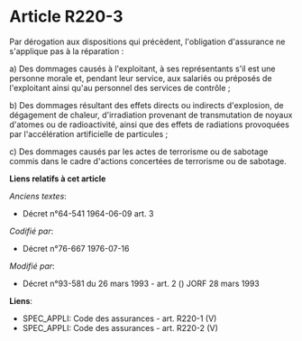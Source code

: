 # Article R220-3

Par dérogation aux dispositions qui précèdent, l'obligation d'assurance ne s'applique pas à la réparation :

a) Des dommages causés à l'exploitant, à ses représentants s'il est une personne morale et, pendant leur service, aux
salariés ou préposés de l'exploitant ainsi qu'au personnel des services de contrôle ;

b) Des dommages résultant des effets directs ou indirects d'explosion, de dégagement de chaleur, d'irradiation provenant de
transmutation de noyaux d'atomes ou de radioactivité, ainsi que des effets de radiations provoquées par l'accélération
artificielle de particules ;

c) Des dommages causés par les actes de terrorisme ou de sabotage commis dans le cadre d'actions concertées de terrorisme ou
de sabotage.

**Liens relatifs à cet article**

_Anciens textes_:

  - Décret n°64-541 1964-06-09 art. 3

_Codifié par_:

  - Décret n°76-667 1976-07-16

_Modifié par_:

  - Décret n°93-581 du 26 mars 1993 - art. 2 () JORF 28 mars 1993

**Liens**:

  - SPEC_APPLI: Code des assurances - art. R220-1 (V)
  - SPEC_APPLI: Code des assurances - art. R220-2 (V)
